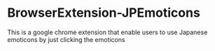 # BrowserExtension-JPEmoticons
This is a google chrome extension that enable users to use Japanese emoticons by just clicking the emoticons
